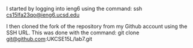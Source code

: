 I started by logging into ieng6 using the command: ssh cs15lfa23qo@ieng6.ucsd.edu

I then cloned the fork of the repository from my Github account using the SSH URL. This was done with the command: git clone git@github.com:UKCSE15L/lab7.git
